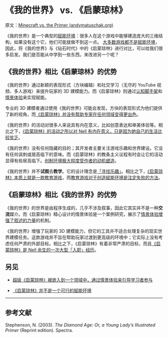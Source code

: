 # 《我的世界》 vs. 《启蒙琼林》

原文：[Minecraft vs. the Primer (andymatuschak.org)](https://notes.andymatuschak.org/zWuZgwauG22b2cWuB7YQ2EN)

《我的世界》是一个典型的[赋能环境](https://notes.andymatuschak.org/z492hGrHvRvJiEY9UfB4Mby)：很多人在这个游戏中能够建造庞大的三维结构，如果没有这个它，他们可能就做不到这一点。 [大多数游戏都不是赋能环境](https://notes.andymatuschak.org/zS7EYYnBEDPVcYdqCRTCi5Q)，因此，将《我的世界》与《钻石时代》中的《启蒙琼林》进行对比，可以给我们很多启发。我们是否能从中学到一些东西，来改进另一个呢？

## 《我的世界》相比《启蒙琼林》的优势

《我的世界》通过新颖的表现形式（方块编辑）和社交学习（无尽的 YouTube 视频、多人游戏）来提升玩家的 3D 建模能力。而《启蒙琼林》则通过[认知脚手架](https://notes.andymatuschak.org/zWSH2QNUsrTGP4V15JBaaEv)和[情景体验](https://notes.andymatuschak.org/z92TGMiBsnraf5KXxSTNkBJ)来实现赋能。

专业的 3D 建模者通过使用《我的世界》可能会发现，方块的表现形式为他们提供了新的视角，而[《启蒙琼林》并没有帮助专家在任何领域变得更出色](https://notes.andymatuschak.org/zEziFE7j2q9sn3gwJQKoGQM)。

《我的世界》的活动对很多人来说具有内在意义，比如创意表达和审美体验等。相比之下，[《启蒙琼林》的活动之所以对 Nell 有内在意义，只是因为她自己的生活比较贫乏](https://notes.andymatuschak.org/zEEc8f3AEk3NfwQJEaC9hBY)。

《我的世界》没有任何隐藏的目的；其开发者主要关注游戏乐趣和世界建设。它没有任何讽刺或居高临下的意味。而《启蒙琼林》的教条主义议程有时会让它的活动显得有些居高临下。[创制环境极大程度受作者的动机塑造](https://notes.andymatuschak.org/z34mYTEEEQcrywWkoNnz1Fzr8NmwaDsVRNgTK)。

《我的世界》并不**试图**去**教学**。它的设计理念是[「寻找乐趣」](https://notes.andymatuschak.org/zHAGZzVW1jygpT2SoFXZwSA)。相比之下，[《启蒙琼林》本质上就是一款教育游戏](https://notes.andymatuschak.org/zR6yKT7q1nZfQwYFy5Y3kqT)，而[教育游戏对于创造赋能环境是注定失败的方法](https://notes.andymatuschak.org/z7wPt3dxX5hp6LK3PLUBTJXxk7kAhMuh8UDck)。

## 《启蒙琼林》相比《我的世界》的优势

《我的世界》的世界是由程序生成的，几乎不涉及叙事，因此它其实并不是一种**交流**媒介。而《启蒙琼林》精心设计的情景体验是一个案例研究，展示了[情景体验增强了叙述的力量](https://notes.andymatuschak.org/zhZFC1LFDwAcsgJAdaKEDnSHyrf1bR954Ssb)的机制。

《我的世界》增强了玩家的 3D 建模能力，但它的工具并不适合处理复杂的现实世界建模任务。这款游戏并不旨在帮助玩家过渡到更高级的环境中；它实际上没有考虑任何严肃的外部目标。相比之下，《启蒙琼林》有着非常严肃的目标，而且[《启蒙琼林》是 Nell 余生的一次大型「入职」经历](https://notes.andymatuschak.org/zQns3rccKB1grnjrDjgd6Vs)。

## 另见

- [超级《启蒙琼林》被嵌入到一个领域中，通过情景体验来引导学习者参与](https://notes.andymatuschak.org/zP7xzHHLs9rLZudGvGjmD9k)

- [《启蒙琼林》并不是一个可行的赋能环境](https://notes.andymatuschak.org/z9R3ho4NmDFScAohj3J8J3Y)

------

## 参考文献

Stephenson, N. (2003). *The Diamond Age: Or, a Young Lady’s Illustrated Primer* (Reprint edition). Spectra.